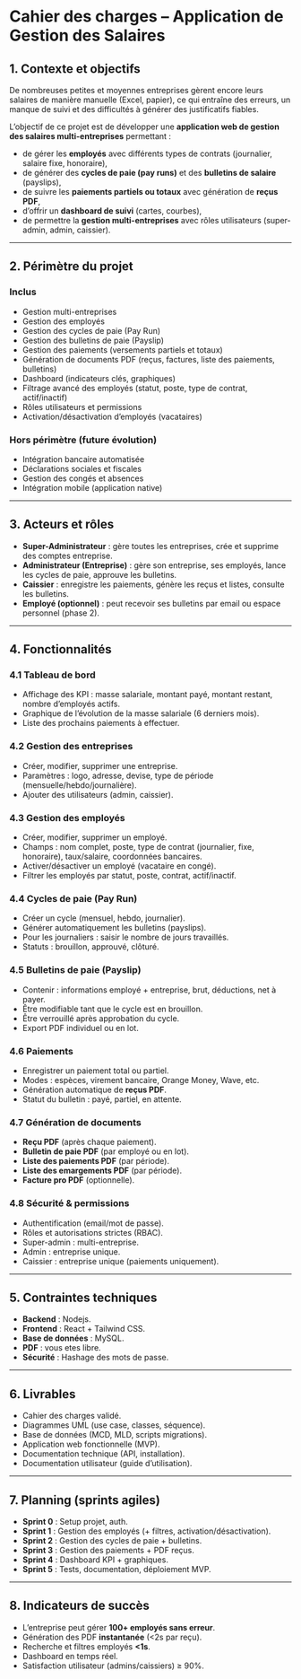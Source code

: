 # Cahier des charges – Application de Gestion des Salaires

## 1. Contexte et objectifs
De nombreuses petites et moyennes entreprises gèrent encore leurs salaires de manière manuelle (Excel, papier), ce qui entraîne des erreurs, un manque de suivi et des difficultés à générer des justificatifs fiables.  

L’objectif de ce projet est de développer une **application web de gestion des salaires multi-entreprises** permettant :  
- de gérer les **employés** avec différents types de contrats (journalier, salaire fixe, honoraire),  
- de générer des **cycles de paie (pay runs)** et des **bulletins de salaire** (payslips),  
- de suivre les **paiements partiels ou totaux** avec génération de **reçus PDF**,  
- d’offrir un **dashboard de suivi** (cartes, courbes),  
- de permettre la **gestion multi-entreprises** avec rôles utilisateurs (super-admin, admin, caissier).  
---

## 2. Périmètre du projet
### Inclus
- Gestion multi-entreprises  
- Gestion des employés  
- Gestion des cycles de paie (Pay Run)  
- Gestion des bulletins de paie (Payslip)  
- Gestion des paiements (versements partiels et totaux)  
- Génération de documents PDF (reçus, factures, liste des paiements, bulletins)  
- Dashboard (indicateurs clés, graphiques)  
- Filtrage avancé des employés (statut, poste, type de contrat, actif/inactif)  
- Rôles utilisateurs et permissions  
- Activation/désactivation d’employés (vacataires)  

### Hors périmètre (future évolution)
- Intégration bancaire automatisée  
- Déclarations sociales et fiscales  
- Gestion des congés et absences  
- Intégration mobile (application native)  

---

## 3. Acteurs et rôles
- **Super-Administrateur** : gère toutes les entreprises, crée et supprime des comptes entreprise.  
- **Administrateur (Entreprise)** : gère son entreprise, ses employés, lance les cycles de paie, approuve les bulletins.  
- **Caissier** : enregistre les paiements, génère les reçus et listes, consulte les bulletins.  
- **Employé (optionnel)** : peut recevoir ses bulletins par email ou espace personnel (phase 2).  

---

## 4. Fonctionnalités
### 4.1 Tableau de bord
- Affichage des KPI : masse salariale, montant payé, montant restant, nombre d’employés actifs.  
- Graphique de l’évolution de la masse salariale (6 derniers mois).  
- Liste des prochains paiements à effectuer.  

### 4.2 Gestion des entreprises
- Créer, modifier, supprimer une entreprise.  
- Paramètres : logo, adresse, devise, type de période (mensuelle/hebdo/journalière).  
- Ajouter des utilisateurs (admin, caissier).  

### 4.3 Gestion des employés
- Créer, modifier, supprimer un employé.  
- Champs : nom complet, poste, type de contrat (journalier, fixe, honoraire), taux/salaire, coordonnées bancaires.  
- Activer/désactiver un employé (vacataire en congé).  
- Filtrer les employés par statut, poste, contrat, actif/inactif.  

### 4.4 Cycles de paie (Pay Run)
- Créer un cycle (mensuel, hebdo, journalier).  
- Générer automatiquement les bulletins (payslips).  
- Pour les journaliers : saisir le nombre de jours travaillés.  
- Statuts : brouillon, approuvé, clôturé.  

### 4.5 Bulletins de paie (Payslip)
- Contenir : informations employé + entreprise, brut, déductions, net à payer.  
- Être modifiable tant que le cycle est en brouillon.  
- Être verrouillé après approbation du cycle.  
- Export PDF individuel ou en lot.  

### 4.6 Paiements
- Enregistrer un paiement total ou partiel.  
- Modes : espèces, virement bancaire, Orange Money, Wave, etc.  
- Génération automatique de **reçus PDF**.  
- Statut du bulletin : payé, partiel, en attente.  

### 4.7 Génération de documents
- **Reçu PDF** (après chaque paiement).  
- **Bulletin de paie PDF** (par employé ou en lot).  
- **Liste des paiements PDF** (par période).  
- **Liste des emargements PDF** (par période).  
- **Facture pro PDF** (optionnelle).  

### 4.8 Sécurité & permissions
- Authentification (email/mot de passe).  
- Rôles et autorisations strictes (RBAC).  
- Super-admin : multi-entreprise.  
- Admin : entreprise unique.  
- Caissier : entreprise unique (paiements uniquement).  

---

## 5. Contraintes techniques
- **Backend** : Nodejs.  
- **Frontend** : React + Tailwind CSS.  
- **Base de données** : MySQL.  
- **PDF** : vous etes libre.  
- **Sécurité** : Hashage des mots de passe.  

---

## 6. Livrables
- Cahier des charges validé.  
- Diagrammes UML (use case, classes, séquence).  
- Base de données (MCD, MLD, scripts migrations).  
- Application web fonctionnelle (MVP).  
- Documentation technique (API, installation).  
- Documentation utilisateur (guide d’utilisation).  

---

## 7. Planning (sprints agiles)
- **Sprint 0** : Setup projet, auth.  
- **Sprint 1** : Gestion des employés (+ filtres, activation/désactivation).  
- **Sprint 2** : Gestion des cycles de paie + bulletins.  
- **Sprint 3** : Gestion des paiements + PDF reçus.  
- **Sprint 4** : Dashboard KPI + graphiques.  
- **Sprint 5** : Tests, documentation, déploiement MVP.  

---

## 8. Indicateurs de succès
- L’entreprise peut gérer **100+ employés sans erreur**.  
- Génération des PDF **instantanée** (<2s par reçu).  
- Recherche et filtres employés **<1s**.  
- Dashboard en temps réel.  
- Satisfaction utilisateur (admins/caissiers) ≥ 90%.  

